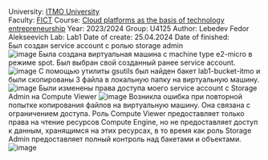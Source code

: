 University: [ITMO University](https://itmo.ru/ru/)  
Faculty: [FICT](https://fict.itmo.ru)
Course: [Cloud platforms as the basis of technology entrepreneurship](https://itmo-ict-faculty.github.io/cloud-platforms-as-the-basis-of-technology-entrepreneurship/) 
Year: 2023/2024
Group: U4125
Author: Lebedev Fedor Alekseevich
Lab: Lab1
Date of create: 25.04.2024
Date of finished:   
Был создан service account с ролью storage admin  
![image](https://github.com/vindaslebe/2023_2024-cloud-platforms-as-the-basis-of-technology-entrepreneurship-u4125-lebedev_f_a/assets/165409365/9f7056e1-175d-4a9c-b4e1-11d9ba407568)
Была создана виртуальная машина с machine type e2-micro в режиме spot. Был выбран свой созданный ранее service account.
![image](https://github.com/vindaslebe/2023_2024-cloud-platforms-as-the-basis-of-technology-entrepreneurship-u4125-lebedev_f_a/assets/165409365/4456ada4-23ef-4b99-9818-2e0edf3b08a4)
С помощью утилиты gsutils был найден бакет lab1-bucket-itmo и были скопированы 3 файла в локальную папку на виртуальную машину.
![image](https://github.com/vindaslebe/2023_2024-cloud-platforms-as-the-basis-of-technology-entrepreneurship-u4125-lebedev_f_a/assets/165409365/c31fa69a-fd97-475c-85a6-3b8a8e630484)
Были изменены права доступа моего service account с Storage Admin на Compute Viewer
![image](https://github.com/vindaslebe/2023_2024-cloud-platforms-as-the-basis-of-technology-entrepreneurship-u4125-lebedev_f_a/assets/165409365/1045b728-02c5-4947-807b-e7f9c9762763)
Возникла ошибка при повторной попытке копирования файлов на виртуальную машину. Она связана с ограничением доступа. Роль Compute Viewer предоставляет только права на чтение ресурсов Compute Engine, но не предоставляет доступ к данным, хранящимся на этих ресурсах, в то время как роль Storage Admin предоставляет полный контроль над бакетами и объектами.
![image](https://github.com/vindaslebe/2023_2024-cloud-platforms-as-the-basis-of-technology-entrepreneurship-u4125-lebedev_f_a/assets/165409365/d66f23f1-52af-4707-b70f-2b9c0cf7ce35)
